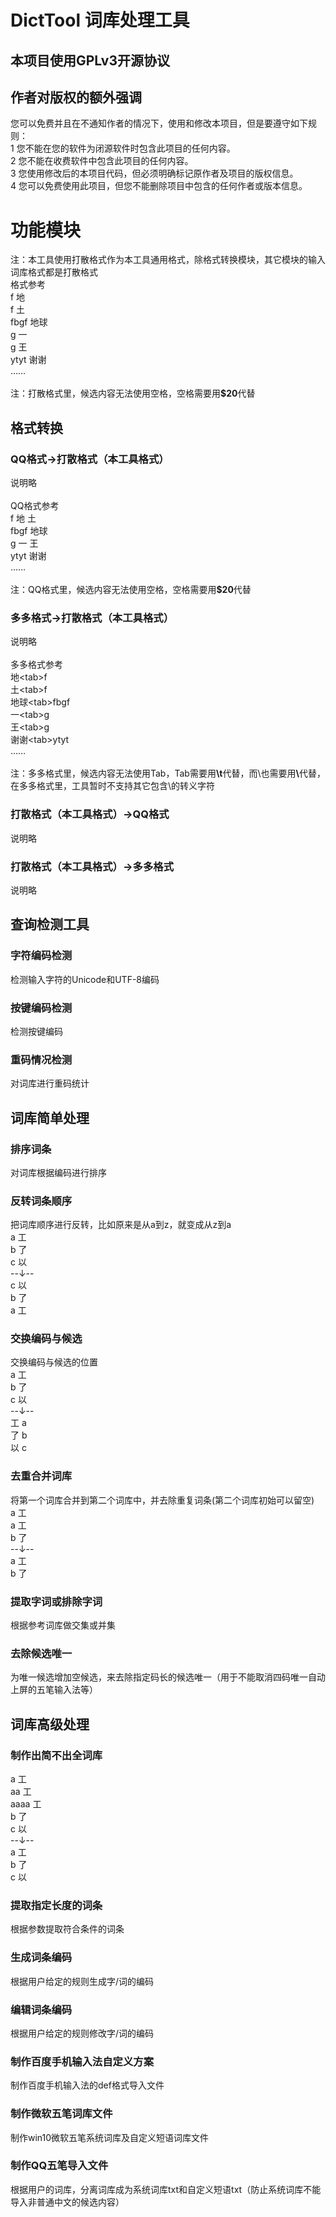 # DictTool 词库处理工具


## 本项目使用GPLv3开源协议

## 作者对版权的额外强调

您可以免费并且在不通知作者的情况下，使用和修改本项目，但是要遵守如下规则：
<br>1 您不能在您的软件为闭源软件时包含此项目的任何内容。
<br>2 您不能在收费软件中包含此项目的任何内容。
<br>3 您使用修改后的本项目代码，但必须明确标记原作者及项目的版权信息。
<br>4 您可以免费使用此项目，但您不能删除项目中包含的任何作者或版本信息。


# 功能模块

注：本工具使用打散格式作为本工具通用格式，除格式转换模块，其它模块的输入词库格式都是打散格式
<br>格式参考
<br>f 地
<br>f 土
<br>fbgf 地球
<br>g 一
<br>g 王
<br>ytyt 谢谢
<br>……
<br>
<br>注：打散格式里，候选内容无法使用空格，空格需要用<b>$20</b>代替



## 格式转换

### QQ格式→打散格式（本工具格式）
说明略
<br>
<br>QQ格式参考
<br>f 地 土
<br>fbgf 地球
<br>g 一 王
<br>ytyt 谢谢
<br>……
<br>
<br>注：QQ格式里，候选内容无法使用空格，空格需要用<b>$20</b>代替

### 多多格式→打散格式（本工具格式）
说明略
<br>
<br>多多格式参考
<br>地&lt;tab&gt;f
<br>土&lt;tab&gt;f
<br>地球&lt;tab&gt;fbgf
<br>一&lt;tab&gt;g
<br>王&lt;tab&gt;g
<br>谢谢&lt;tab&gt;ytyt
<br>……
<br>
<br>注：多多格式里，候选内容无法使用Tab，Tab需要用<b>\t</b>代替，而\也需要用<b>\\</b>代替，在多多格式里，工具暂时不支持其它包含\的转义字符

### 打散格式（本工具格式）→QQ格式
说明略

### 打散格式（本工具格式）→多多格式
说明略


## 查询检测工具

### 字符编码检测
检测输入字符的Unicode和UTF-8编码

### 按键编码检测
检测按键编码

### 重码情况检测
对词库进行重码统计


## 词库简单处理

### 排序词条
对词库根据编码进行排序

### 反转词条顺序
把词库顺序进行反转，比如原来是从a到z，就变成从z到a
<br>a 工
<br>b 了
<br>c 以
<br>--↓--
<br>c 以
<br>b 了
<br>a 工

### 交换编码与候选
交换编码与候选的位置
<br>a 工
<br>b 了
<br>c 以
<br>--↓--
<br>工 a
<br>了 b
<br>以 c

### 去重合并词库
将第一个词库合并到第二个词库中，并去除重复词条(第二个词库初始可以留空)
<br>a 工
<br>a 工
<br>b 了
<br>--↓--
<br>a 工
<br>b 了

### 提取字词或排除字词
根据参考词库做交集或并集

### 去除候选唯一
为唯一候选增加空候选，来去除指定码长的候选唯一（用于不能取消四码唯一自动上屏的五笔输入法等）


## 词库高级处理

### 制作出简不出全词库
a 工
<br>aa 工
<br>aaaa 工
<br>b 了
<br>c 以
<br>--↓--
<br>a 工
<br>b 了
<br>c 以

### 提取指定长度的词条
根据参数提取符合条件的词条

### 生成词条编码
根据用户给定的规则生成字/词的编码

### 编辑词条编码
根据用户给定的规则修改字/词的编码

### 制作百度手机输入法自定义方案
制作百度手机输入法的def格式导入文件

### 制作微软五笔词库文件
制作win10微软五笔系统词库及自定义短语词库文件

### 制作QQ五笔导入文件
根据用户的词库，分离词库成为系统词库txt和自定义短语txt（防止系统词库不能导入非普通中文的候选内容）
